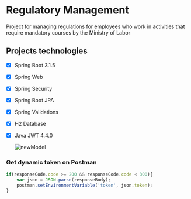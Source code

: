 # Regulatory Management
Project for managing regulations for employees who work in activities that require mandatory courses by the Ministry of Labor

## Projects technologies
- [x] Spring Boot 3.1.5
- [x] Spring Web
- [x] Spring Security
- [x] Spring Boot JPA
- [x] Spring Validations
- [x] H2 Database
- [x] Java JWT 4.4.0
  
  ![newModel](https://github.com/AlissonWenceslau/regulatory-management/assets/74499967/02f49347-6501-45fe-bbdb-bac0500d7fc1)
### Get dynamic token on Postman
```javascript
if(responseCode.code >= 200 && responseCode.code < 300){
    var json = JSON.parse(responseBody);
    postman.setEnvironmentVariable('token', json.token);
}
```
 
